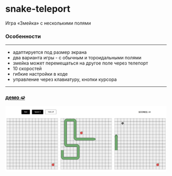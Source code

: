 # snake-teleport
Игра «Змейка» с несколькими полями
### Особенности
---
- адаптируется под размер экрана
- два варианта игры - с обычным и тороидальными полями
- змейка может перемещаться на другое поле через телепорт
- 10 скоростей
- гибкие настройки в коде
- управление через клавиатуру, кнопки курсора
---
### [демо ➫](https://avavax.ru/src/1004/)

![Screenshot](screenshot.jpg)